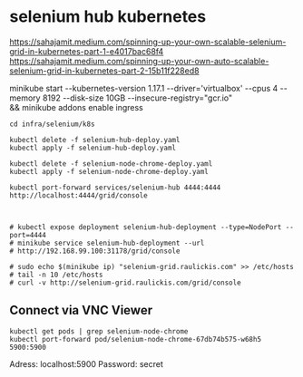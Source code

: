 # selenium hub kubernetes

https://sahajamit.medium.com/spinning-up-your-own-scalable-selenium-grid-in-kubernetes-part-1-e4017bac68f4
https://sahajamit.medium.com/spinning-up-your-own-auto-scalable-selenium-grid-in-kubernetes-part-2-15b11f228ed8

minikube start --kubernetes-version 1.17.1 --driver='virtualbox' --cpus 4 --memory 8192 --disk-size 10GB --insecure-registry="gcr.io" \
        && minikube addons enable ingress


```
cd infra/selenium/k8s

kubectl delete -f selenium-hub-deploy.yaml
kubectl apply -f selenium-hub-deploy.yaml

kubectl delete -f selenium-node-chrome-deploy.yaml
kubectl apply -f selenium-node-chrome-deploy.yaml

kubectl port-forward services/selenium-hub 4444:4444
http://localhost:4444/grid/console



# kubectl expose deployment selenium-hub-deployment --type=NodePort --port=4444
# minikube service selenium-hub-deployment --url
# http://192.168.99.100:31178/grid/console

# sudo echo $(minikube ip) "selenium-grid.raulickis.com" >> /etc/hosts 
# tail -n 10 /etc/hosts
# curl -v http://selenium-grid.raulickis.com/grid/console

```


## Connect via VNC Viewer
```
kubectl get pods | grep selenium-node-chrome
kubectl port-forward pod/selenium-node-chrome-67db74b575-w68h5 5900:5900
```
Adress:   localhost:5900 
Password: secret




